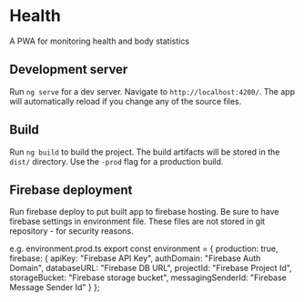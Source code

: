 # Health

A PWA for monitoring health and body statistics

## Development server

Run `ng serve` for a dev server. Navigate to `http://localhost:4200/`. The app will automatically reload if you change any of the source files.

## Build

Run `ng build` to build the project. The build artifacts will be stored in the `dist/` directory. Use the `-prod` flag for a production build.

## Firebase deployment

Run firebase deploy to put built app to firebase hosting. Be sure to have firebase settings in environment file. These files are not stored in git repository - for security reasons.

e.g. environment.prod.ts
export const environment = {
production: true,
firebase: {
apiKey: "Firebase API Key",
authDomain: "Firebase Auth Domain",
databaseURL: "Firebase DB URL",
projectId: "Firebase Project Id",
storageBucket: "Firebase storage bucket",
messagingSenderId: "Firebase Message Sender Id"
}
};
